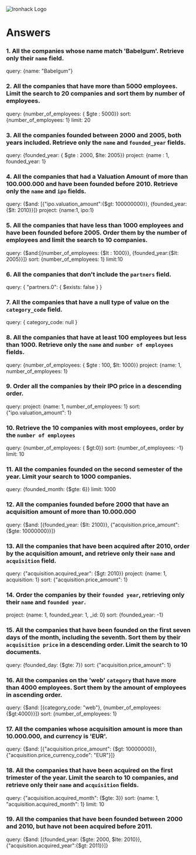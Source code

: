 ![Ironhack Logo](https://i.imgur.com/1QgrNNw.png)

# Answers

### 1. All the companies whose name match 'Babelgum'. Retrieve only their `name` field.

query: {name: "Babelgum"}

### 2. All the companies that have more than 5000 employees. Limit the search to 20 companies and sort them by **number of employees**.

query: {number_of_employees: { \$gte : 5000}}
sort: {number_of_employees: 1}
limit: 20

### 3. All the companies founded between 2000 and 2005, both years included. Retrieve only the `name` and `founded_year` fields.

query: {founded_year: { $gte : 2000, $lte: 2005}}
project: {name : 1, founded_year: 1}

### 4. All the companies that had a Valuation Amount of more than 100.000.000 and have been founded before 2010. Retrieve only the `name` and `ipo` fields.

query: {$and: [{"ipo.valuation_amount":{$gt: 100000000}}, {founded_year:{\$lt: 2010}}]}
project: {name:1, ipo:1}

### 5. All the companies that have less than 1000 employees and have been founded before 2005. Order them by the number of employees and limit the search to 10 companies.

query: {$and:[{number_of_employees: {$lt : 1000}}, {founded_year:{\$lt: 2005}}]}
sort: {number_of_employees: 1}
limit:10

### 6. All the companies that don't include the `partners` field.

query: { "partners.0": { \$exists: false } }

### 7. All the companies that have a null type of value on the `category_code` field.

query: { category_code: null }

### 8. All the companies that have at least 100 employees but less than 1000. Retrieve only the `name` and `number of employees` fields.

query: {number_of_employees: { $gte : 100, $lt: 1000}}
project: {name: 1, number_of_employees: 1}

### 9. Order all the companies by their IPO price in a descending order.

query: project: {name: 1, number_of_employees: 1}
sort: {"ipo.valuation_amount": 1}

### 10. Retrieve the 10 companies with most employees, order by the `number of employees`

query: {number_of_employees: { \$gt:0}}
sort: {number_of_employees: -1}
limit: 10

### 11. All the companies founded on the second semester of the year. Limit your search to 1000 companies.

query: {founded_month: {\$gte: 6}}
limit: 1000

### 12. All the companies founded before 2000 that have an acquisition amount of more than 10.000.000

query: {$and: [{founded_year: {$lt: 2100}}, {"acquisition.price_amount": {\$gte: 10000000}}]}

### 13. All the companies that have been acquired after 2010, order by the acquisition amount, and retrieve only their `name` and `acquisition` field.

query: {"acquisition.acquired_year": {\$gt: 2010}}
project: {name: 1, acquisition: 1}
sort: {"acquisition.price_amount": 1}

### 14. Order the companies by their `founded year`, retrieving only their `name` and `founded year`.

project: {name: 1, founded_year: 1, \_id: 0}
sort: {founded_year: -1}

### 15. All the companies that have been founded on the first seven days of the month, including the seventh. Sort them by their `acquisition price` in a descending order. Limit the search to 10 documents.

query: {founded_day: {\$gte: 7}}
sort: {"acquisition.price_amount": 1}

### 16. All the companies on the 'web' `category` that have more than 4000 employees. Sort them by the amount of employees in ascending order.

query: {$and: [{category_code: "web"}, {number_of_employees: {$gt:4000}}]}
sort: {number_of_employees: 1}

### 17. All the companies whose acquisition amount is more than 10.000.000, and currency is 'EUR'.

query: {$and: [{"acquisition.price_amount": {$gt: 10000000}}, {"acquisition.price_currency_code": "EUR"}]}

### 18. All the companies that have been acquired on the first trimester of the year. Limit the search to 10 companies, and retrieve only their `name` and `acquisition` fields.

query: {"acquisition.acquired_month": {\$gte: 3}}
sort: {name: 1, "acquisition.acquired_month": 1}
limit: 10

### 19. All the companies that have been founded between 2000 and 2010, but have not been acquired before 2011.

query: {$and: [{founded_year: {$gte: 2000, $lte: 2010}}, {"acquisition.acquired_year":{$gt: 2011}}]}
